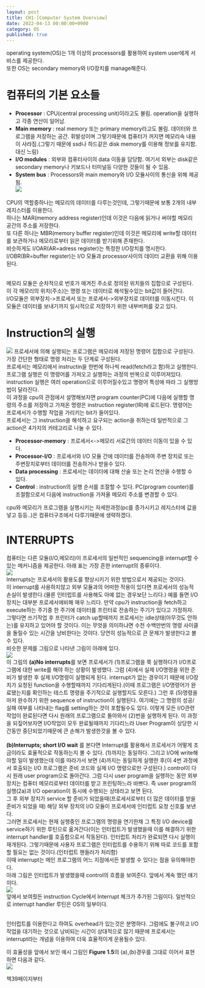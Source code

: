 ```yaml
---
layout: post
title: CH1-[Computer System Overview]
date: 2022-04-13 00:00:00+0900
category: OS
published: true
---
```

operating system(OS)는 1개 이상의 processors를 활용하여 system user에게 서비스를 제공한다.  
또한 OS는 secondary memory와 I/O장치를 manage해준다.  

# 컴퓨터의 기본 요소들  
- **Processor** : CPU(central processing unit)이라고도 불림. operation을 실행하고 각종 연산이 일어남.  
- **Main memory** : real memory 또는 primary memory라고도 불림. 데이터와 프로그램을 저장하는 공간. 휘발성이며 그렇기때문에 컴퓨터가 꺼지면 메모리속 내용이 사라짐.(그렇기 때문에 ssd나 하드같은 disk memory를 이용해 정보를 유지함. 대신 느림)  
- **I/O modules** : 외부와 컴퓨터사이의 data 이동을 담당함. 여기서 외부는 disk같은 secondary memory나 키보드나 터미널등 다양한 것들이 될 수 있음.  
- **System bus** : Processors와 main memory와 I/O 모듈사이의 통신을 위해 제공됨.  
![](\images\OS\basic_element.png)  

CPU의 역할중하나는 메모리의 데이터를 다루는것인데, 그렇기때문에 보통 2개의 내부 레지스터를 이용한다.  
하나는 MAR(memory address register)인데 이것은 다음에 읽거나 써야할 메모리 공간의 주소를 저장한다.  
또 다른 하나는 MBR(memory buffer register)인데 이것은 메모리에 write할 데이터를 보관하거나 메모리로부터 읽은 데이터를 받기위해 존재한다.  
비슷하게도 I/OAR(AR=adress register)는 특정한 I/O장치를 명시한다.  
I/OBR(BR=buffer register)는 I/O 모듈과 processor사이의 데이터 교환을 위해 이용된다.  

<br>
메모리 모듈은 순차적으로 번호가 매겨진 주소로 정의된 위치들의 집합으로 구성된다. 이 각 메모리의 위치(주소)는 명령 또는 데이터로 해석될수있는 bit값이 들어간다.  
<br>
I/O모듈은 외부장치->프로세서 또는 프로세서->외부장치로 데이터를 이동시킨다. 이 모듈은 데이터를 보내기까지 일시적으로 저장하기 위한 내부버퍼를 갖고 있다.

# Instruction의 실행
![](\images\OS\BasicInstructionCycle.png)
프로세서에 의해 실행되는 프로그램은 메모리에 저장된 명령어 집합으로 구성된다. 가장 간단한 형태로 명령 처리는 두 단계로 구성된다.  
프로세서는 메모리에서 instructin을 한번에 하나씩 read(fetch라고 함)하고 실행한다. 프로그램 실행은 이 명령어를 가져오고 실행하는 과정의 반복으로 이루어져있다.  
instruction 실행은 여러 operation으로 이루어질수있고 명령어 특성에 따라 그 실행방법이 달라진다.   
이 과정을 cpu의 관점에서 설명해보자면 program counter(PC)에 다음에 실행할 명령의 주소를 저장하고 가져온 명령은 instruction register(IR)에 로드된다. 명령어는 프로세서가 수행할 작업을 가리키는 bit가 들어있다.  
프로세서는 그 instruction을 해석하고 요구되는 action을 취하는데 일반적으로 그 action은 4가지의 카테고리로 나눌 수 있다.  
- **Processor-memory** : 프로세서<->메모리 서로간의 데이터 이동이 있을 수 있다.  
- **Processor-I/O** : 프로세서와 I/O 모듈 간에 데이터를 전송하여 주변 장치로 또는 주변장치로부터 데이터를 전송하거나 받을수 있다.  
- **Data processing** : 프로세서는 데이터에 대해 산술 또는 논리 연산을 수행할 수 있다.  
- **Control** : instruction의 실행 순서를 조절할 수 있다. PC(program counter)를 조절함으로서 다음에 instruction을 가져올 메모리 주소를 변경할 수 있다.   

cpu와 메모리가 프로그램을 실행시키는 자세한과정(pc를 증가시키고 레지스터에 값을 넣고 등등..)은 컴퓨터구조에서 다루기때문에 생략하겠다.  

# INTERRUPTS
컴퓨터는 다른 모듈(I/O,메모리)이 프로세서의 일반적인 sequencing을 interrupt할 수 있는 메커니즘을 제공한다. 아래 표는 가장 흔한 interrupt의 종류이다.  
![](\images\OS\classofinterrupts.png)  
Interrupts는 프로세서의 활용도를 향상시키기 위한 방법으로서 제공되는 것이다.  
이 interrupt를 사용하지않고 외부 모듈과의 어떠한 작용이 있다면 프로세서의 성능적 손실이 발생한다.(물론 인터럽트를 사용해도 아예 없는 경우보단 느리다.) 예를 들면 I/O장치는 대부분 프로세서에비해 매우 느리다. 만약 cpu가 instruction을 fetch하고 execute하는 주기중 한 주기에 데이터를 프린터로 전송하는 주기가 있다고 가정하자. 그렇다면 쓰기작업 후 프린터가 catch up할때까지 프로세서는 idle상태(아무것도 안하는)를 유지하고 있어야 할 것이다. 이는 무엇을 의미하냐면 수천 수백만번의 명령 사이클을 돌릴수 있는 시간을 낭비한다는 것이다. 당연히 성능적으로 큰 문제가 발생한다고 볼 수 있다.  
비슷한 문제를 그림으로 나타낸 그림이 아래에 있다.  
![](\images\OS\ProgramFlowInterrupts.png)   
이 그림의 **(a)No interrupts**를 보면 프로세서가 (1)프로그램을 쭉 실행하다가 I/O프로그램에 대한 write를 해야 하는 상황이 발생했다. 그럼 (4)에서 실제 I/O명령을 위한 준비가 발생한 후 실제 I/O명령이 실행되게 된다. interrupt가 없는 경우이기 때문에 I/O장치가 요청된 function을 수행할때까지 기다리게된다.(이때 프로그램은 I/O명령어가 완료됐는지를 확인하는 테스트 명령을 주기적으로 실행할지도 모른다.) 그런 후 (5)명령을 마저 완수하기 위한 sequence of instruction이 실행된다. 여기에는 그 명령의 성공/실패 여부를 나타내는 flag를 setting하는 것이 포함될수도 있다. 이렇게 모든 I/O관련 작업이 완료된다면 다시 원래의 프로그램으로 돌아와서 (2)번을 실행하게 된다.  이 과정을 되짚어보자면 I/O작업이 모두 완료될때까지 기다리느라 User Program이 상당한 시간동안 중단되었기때문에 큰 손해가 발생한것을 볼 수 있다.  
<br>
**(b)Interrupts; short I/O wait** 를 본다면 Interrupt를 활용해서 프로세서가 어떻게 조금이라도 효율적으로 작동하는지 볼 수 있다. (1)까지는 동일하다. 그리고 I/O에 write해야할 일이 발생했는데 이를 따라가서 보면 (4)까지는 동일하게 실행한 후(이 4번 과정에서 호출되는 I/O 프로그램은 준비 코드와 실제 I/O 명령으로만 구성된다.) control이 다시 원래 user program으로 돌아간다. 그럼 다시 user program을 실행하는 동안 외부 장치는 컴퓨터 메모리로부터 데이터를 받고 프린팅하느라 바쁘다. 즉 user program의 실행(2a)과 I/O operation이 동시에 수행되는 상태라고 보면 된다.  
그 후 외부 장치가 service 할 준비가 되었을때(프로세서로부터 더 많은 데이터를 받을 준비가 되었을 때) 해당 외부 장치의 I/O 모듈이 프로세서에 인터럽트 요청 신호를 보낸다.  
그러면 프로세서는 현재 실행중인 프로그램의 명령을 연기한채 그 특정 I/O device를 service하기 위한 루틴으로 옮겨간다(이는 인터럽트가 발생했을때 이를 해결하기 위한 interrupt handler를 호출함으로서 작동된다). 인터럽트 처리가 완료되면 다시 실행이 재개된다. 그렇기때문에 사용자 프로그램은 인터럽트를 수용하기 위해 따로 코드를 포함할 필요는 없는 것이다.(인터럽트 핸들러가 처리함)   
이때 interrupt는 메인 프로그램의 어느 지점에서든 발생할 수 있다는 점을 유의해야한다.   
아래 그림은 인터럽트가 발생했을때 control의 흐름을 보여준다. 앞에서 계속 했던 얘기이다.  
![](\images\OS\TransferControl.png)   
앞에서 보여줬든 instruction Cycle에서 Interrupt 체크가 추가된 그림이다. 일반적으로 interrupt handler 루틴은 OS의 일부이다.  

<br>
인터럽트를 이용한다고 하여도 overhead가 있는것은 분명하다. 그럼에도 불구하고 I/O작업을 대기하는 것으로 낭비되는 시간이 상대적으로 많기 때문에 프로세서는 interrupt라는 개념을 이용하여 더욱 효율적이게 운용될수 있다.  

이 효율성을 앞에서 보인 예시 그림인 **Figure 1.5**의 (a),(b)경우를 그대로 이어서 표현하면 다음과 같다.   
![](\images\OS\TimingDiagram.png)  

책39페이지부터
